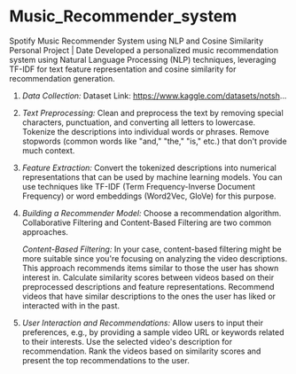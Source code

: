 # Music_Recommender_system
Spotify Music Recommender System using NLP and Cosine Similarity Personal Project | Date  Developed a personalized music recommendation system using Natural Language Processing (NLP) techniques, leveraging TF-IDF for text feature representation and cosine similarity for recommendation generation.
1. *Data Collection:*
Dataset Link: https://www.kaggle.com/datasets/notsh...


2. *Text Preprocessing:*
Clean and preprocess the text by removing special characters, punctuation, and converting all letters to lowercase.
Tokenize the descriptions into individual words or phrases.
Remove stopwords (common words like "and," "the," "is," etc.) that don't provide much context.

3. *Feature Extraction:*
Convert the tokenized descriptions into numerical representations that can be used by machine learning models. You can use techniques like TF-IDF (Term Frequency-Inverse Document Frequency) or word embeddings (Word2Vec, GloVe) for this purpose.

4. *Building a Recommender Model:*
Choose a recommendation algorithm. Collaborative Filtering and Content-Based Filtering are two common approaches.
   
   *Content-Based Filtering:*
In your case, content-based filtering might be more suitable since you're focusing on analyzing the video descriptions. This approach recommends items similar to those the user has shown interest in.
Calculate similarity scores between videos based on their preprocessed descriptions and feature representations.
Recommend videos that have similar descriptions to the ones the user has liked or interacted with in the past.

5. *User Interaction and Recommendations:*
Allow users to input their preferences, e.g., by providing a sample video URL or keywords related to their interests.
Use the selected video's description for recommendation.
Rank the videos based on similarity scores and present the top recommendations to the user.
